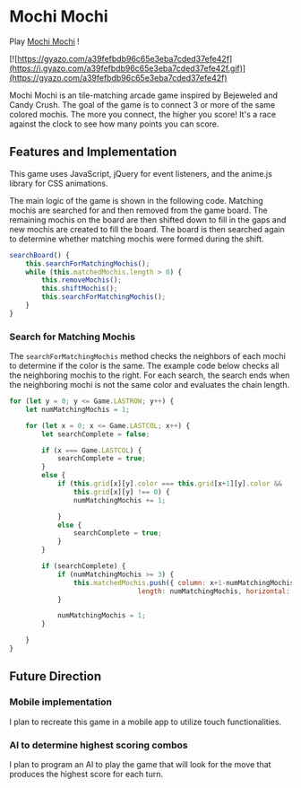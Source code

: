 # Mochi Mochi

Play [Mochi Mochi][website] !

[website]: https://irsyadm.github.io/matchxcute

[![https://gyazo.com/a39fefbdb96c65e3eba7cded37efe42f](https://i.gyazo.com/a39fefbdb96c65e3eba7cded37efe42f.gif)](https://gyazo.com/a39fefbdb96c65e3eba7cded37efe42f)


Mochi Mochi is an tile-matching arcade game inspired by Bejeweled and Candy Crush. The goal of the game is to connect 3 or more of the same colored mochis. The more you connect, the higher you score! It's a race against the clock to see how many points you can score.

## Features and Implementation

This game uses JavaScript, jQuery for event listeners, and the anime.js library for CSS animations.

The main logic of the game is shown in the following code. Matching mochis are searched for and then removed from the game board. The remaining mochis on the board are then shifted down to fill in the gaps and new mochis are created to fill the board. The board is then searched again to determine whether matching mochis were formed during the shift.

```javascript
searchBoard() {
	this.searchForMatchingMochis();
	while (this.matchedMochis.length > 0) {
		this.removeMochis();
		this.shiftMochis();
		this.searchForMatchingMochis();
	}
}
```
### Search for Matching Mochis

The `searchForMatchingMochis` method checks the neighbors of each mochi to determine if the color is the same. The example code below checks all the neighboring mochis to the right. For each search, the search ends when the neighboring mochi is not the same color and evaluates the chain length.

```javascript
for (let y = 0; y <= Game.LASTROW; y++) {
	let numMatchingMochis = 1;

	for (let x = 0; x <= Game.LASTCOL; x++) {
		let searchComplete = false;

		if (x === Game.LASTCOL) {
			searchComplete = true;
		}
		else {
			if (this.grid[x][y].color === this.grid[x+1][y].color &&
				this.grid[x][y] !== 0) {
				numMatchingMochis += 1;

			}
			else {
				searchComplete = true;
			}
		}

		if (searchComplete) {
			if (numMatchingMochis >= 3) {
				this.matchedMochis.push({ column: x+1-numMatchingMochis, row:y,
								length: numMatchingMochis, horizontal: true });
			}

			numMatchingMochis = 1;
		}

	}
}

```

## Future Direction

### Mobile implementation
I plan to recreate this game in a mobile app to utilize touch functionalities.

### AI to determine highest scoring combos
I plan to program an AI to play the game that will look for the move that produces the highest score for each turn.

